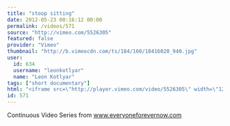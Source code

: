 ```yaml
---
title: "stoop sitting"
date: 2012-05-23 00:16:12 00:00
permalink: /videos/571
source: "http://vimeo.com/5526305"
featured: false
provider: "Vimeo"
thumbnail: "http://b.vimeocdn.com/ts/184/160/18416020_940.jpg"
user:
  id: 634
  username: "leonkotlyar"
  name: "Leon Kotlyar"
tags: ["short documentary"]
html: "<iframe src=\"http://player.vimeo.com/video/5526305\" width=\"1280\" height=\"720\" frameborder=\"0\" webkitallowfullscreen mozallowfullscreen allowfullscreen></iframe>"
id: 571
---
```


Continuous Video Series from www.everyoneforevernow.com